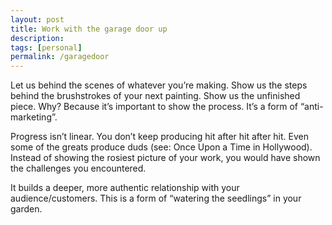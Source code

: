 ```yaml
---
layout: post
title: Work with the garage door up
description:
tags: [personal]
permalink: /garagedoor
---
```


Let us behind the scenes of whatever you’re making. Show us the steps behind the brushstrokes of your next painting. Show us the unfinished piece. Why? Because it’s important to show the process. It’s a form of “anti-marketing”.

Progress isn’t linear. You don’t keep producing hit after hit after hit. Even some of the greats produce duds (see: Once Upon a Time in Hollywood). Instead of showing the rosiest picture of your work, you would have shown the challenges you encountered.

It builds a deeper, more authentic relationship with your audience/customers. This is a form of “watering the seedlings” in your garden.
